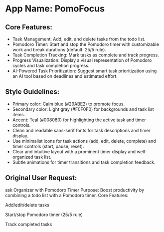# **App Name**: PomoFocus

## Core Features:

- Task Management: Add, edit, and delete tasks from the todo list.
- Pomodoro Timer: Start and stop the Pomodoro timer with customizable work and break durations (default: 25/5 rule).
- Task Completion Tracking: Mark tasks as complete and track progress.
- Progress Visualization: Display a visual representation of Pomodoro cycles and task completion progress.
- AI-Powered Task Prioritization: Suggest smart task prioritization using an AI tool based on deadlines and estimated effort.

## Style Guidelines:

- Primary color: Calm blue (#29ABE2) to promote focus.
- Secondary color: Light gray (#F0F0F0) for backgrounds and task list items.
- Accent: Teal (#008080) for highlighting the active task and timer controls.
- Clean and readable sans-serif fonts for task descriptions and timer display.
- Use minimalist icons for task actions (add, edit, delete, complete) and timer controls (start, pause, reset).
- Clear and intuitive layout with a prominent timer display and well-organized task list.
- Subtle animations for timer transitions and task completion feedback.

## Original User Request:
ask Organizer with Pomodoro Timer
Purpose: Boost productivity by combining a todo list with a Pomodoro timer.
Core Features:

Add/edit/delete tasks

Start/stop Pomodoro timer (25/5 rule)

Track completed tasks
  